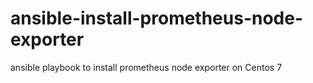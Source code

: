 # ansible-install-prometheus-node-exporter
ansible playbook to install prometheus node exporter on Centos 7

